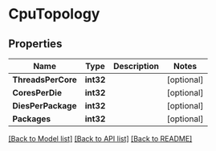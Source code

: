 # CpuTopology

## Properties

Name | Type | Description | Notes
------------ | ------------- | ------------- | -------------
**ThreadsPerCore** | **int32** |  | [optional]
**CoresPerDie** | **int32** |  | [optional]
**DiesPerPackage** | **int32** |  | [optional]
**Packages** | **int32** |  | [optional]

[[Back to Model list]](../README.md#documentation-for-models) [[Back to API list]](../README.md#documentation-for-api-endpoints) [[Back to README]](../README.md)



